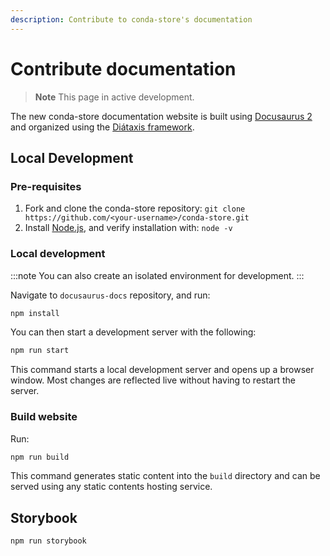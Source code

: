```yaml
---
description: Contribute to conda-store's documentation
---
```


# Contribute documentation

> **Note**
> This page in active development.

The new conda-store documentation website is built using [Docusaurus 2](https://docusaurus.io/) and organized using the [Diátaxis  framework](https://diataxis.fr).

## Local Development

### Pre-requisites

1. Fork and clone the conda-store repository: `git clone https://github.com/<your-username>/conda-store.git`
2. Install [Node.js](https://nodejs.org/en), and verify installation with: `node -v`

### Local development

:::note
You can also create an isolated environment for development.
:::

Navigate to `docusaurus-docs` repository, and run:

```bash
npm install
```

You can then start a development server with the following:

```bash
npm run start
```

This command starts a local development server and opens up a browser window. Most changes are reflected live without having to restart the server.

### Build website

Run:

```bash
npm run build
```

This command generates static content into the `build` directory and can be served using any static contents hosting service.

## Storybook

```shell
npm run storybook
```
